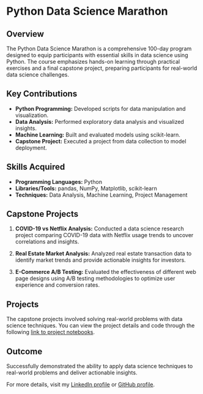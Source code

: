 # Python Data Science Marathon

## Overview
The Python Data Science Marathon is a comprehensive 100-day program designed to equip participants with essential skills in data science using Python. The course emphasizes hands-on learning through practical exercises and a final capstone project, preparing participants for real-world data science challenges.

## Key Contributions
- **Python Programming:** Developed scripts for data manipulation and visualization.
- **Data Analysis:** Performed exploratory data analysis and visualized insights.
- **Machine Learning:** Built and evaluated models using scikit-learn.
- **Capstone Project:** Executed a project from data collection to model deployment.

## Skills Acquired
- **Programming Languages:** Python
- **Libraries/Tools:** pandas, NumPy, Matplotlib, scikit-learn
- **Techniques:** Data Analysis, Machine Learning, Project Management

## Capstone Projects
1. **COVID-19 vs Netflix Analysis:**
   Conducted a data science research project comparing COVID-19 data with Netflix usage trends to uncover correlations and insights.

2. **Real Estate Market Analysis:**
   Analyzed real estate transaction data to identify market trends and provide actionable insights for investors.

3. **E-Commerce A/B Testing:**
   Evaluated the effectiveness of different web page designs using A/B testing methodologies to optimize user experience and conversion rates.

## Projects
The capstone projects involved solving real-world problems with data science techniques. You can view the project details and code through the following [link to project notebooks](https://github.com/elliahsieh/ML-100days-challenge).

## Outcome
Successfully demonstrated the ability to apply data science techniques to real-world problems and deliver actionable insights.


For more details, visit my [LinkedIn profile](https://www.linkedin.com/in/elliahsieh/) or [GitHub profile](https://github.com/elliahsieh).

